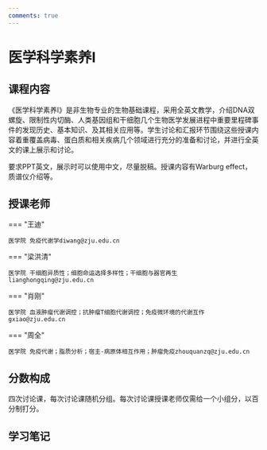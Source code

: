```yaml
---
comments: true
---
```



# 医学科学素养Ⅰ

## 课程内容

《医学科学素养I》是非生物专业的生物基础课程，采用全英文教学，介绍DNA双螺旋、限制性内切酶、人类基因组和干细胞几个生物医学发展进程中重要里程碑事件的发现历史、基本知识、及其相关应用等。学生讨论和汇报环节围绕这些授课内容着重覆盖病毒、蛋白质和相关疾病几个领域进行充分的准备和讨论，并进行全英文的课上展示和讨论。

要求PPT英文，展示时可以使用中文，尽量脱稿。授课内容有Warburg effect，质谱仪介绍等。

## 授课老师

=== "王迪"

    医学院 免疫代谢学diwang@zju.edu.cn

=== "梁洪清"

    医学院 干细胞异质性；细胞命运选择多样性；干细胞与器官再生lianghongqing@zju.edu.cn

=== "肖刚"

    医学院 血液肿瘤代谢调控；抗肿瘤T细胞代谢调控；免疫微环境的代谢互作gxiao@zju.edu.cn

=== "周全"

    医学院 免疫代谢；脂质分析；宿主-病原体相互作用；肿瘤免疫zhouquanzq@zju.edu.cn

## 分数构成

四次讨论课，每次讨论课随机分组。每次讨论课授课老师仅需给一个小组分，以百分制打分。

## 学习笔记
